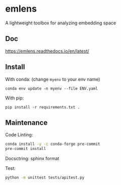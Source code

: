 # emlens
A lightweight toolbox for analyzing embedding space

## Doc

https://emlens.readthedocs.io/en/latest/

## Install

With conda: (change `myenv` to your env name) 
```
conda env update -n myenv --file ENV.yaml
```

With pip: 
```
pip install -r requirements.txt .
```

## Maintenance

Code Linting:
```bash
conda install -y -c conda-forge pre-commit
pre-commit install
```

Docsctring: sphinx format

Test:
```bash
python -m unittest tests/apitest.py
```



